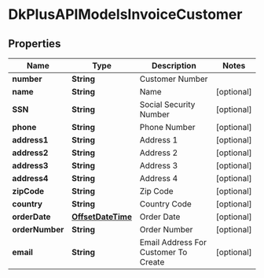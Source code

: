 
# DkPlusAPIModelsInvoiceCustomer

## Properties
Name | Type | Description | Notes
------------ | ------------- | ------------- | -------------
**number** | **String** | Customer Number | 
**name** | **String** | Name |  [optional]
**SSN** | **String** | Social Security Number |  [optional]
**phone** | **String** | Phone Number |  [optional]
**address1** | **String** | Address 1 |  [optional]
**address2** | **String** | Address 2 |  [optional]
**address3** | **String** | Address 3 |  [optional]
**address4** | **String** | Address 4 |  [optional]
**zipCode** | **String** | Zip Code |  [optional]
**country** | **String** | Country Code |  [optional]
**orderDate** | [**OffsetDateTime**](OffsetDateTime.md) | Order Date |  [optional]
**orderNumber** | **String** | Order Number |  [optional]
**email** | **String** | Email Address For Customer To Create |  [optional]



